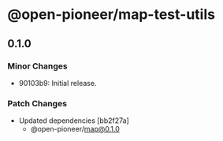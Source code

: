 # @open-pioneer/map-test-utils

## 0.1.0

### Minor Changes

-   90103b9: Initial release.

### Patch Changes

-   Updated dependencies [bb2f27a]
    -   @open-pioneer/map@0.1.0
